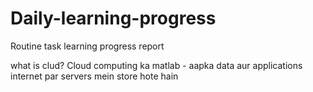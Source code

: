 # Daily-learning-progress
Routine task learning progress report


what is clud?
Cloud computing ka matlab - aapka data aur applications internet par servers mein store hote hain
